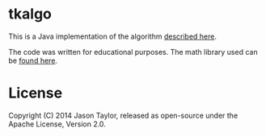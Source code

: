 # tkalgo

This is a Java implementation of the algorithm [described here](http://redd.it/1dlwc4).

The code was written for educational purposes. The math library used can be [found here](https://github.com/SudoPlayGames/SudoMath).

# License

Copyright (C) 2014 Jason Taylor, released as open-source under the Apache License, Version 2.0.